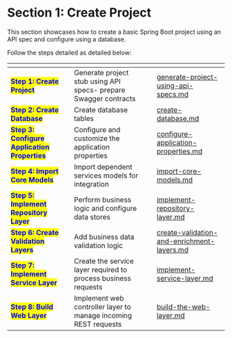 # Section 1: Create Project

This section showcases how to create a basic Spring Boot project using an API spec and configure using a database.

Follow the steps detailed as detailed below:

<table data-view="cards"><thead><tr><th></th><th></th><th></th><th data-hidden data-card-target data-type="content-ref"></th></tr></thead><tbody><tr><td><mark style="color:blue;"><strong>Step 1: Create Project</strong></mark> </td><td>Generate project stub using API specs- prepare Swagger contracts</td><td></td><td><a href="generate-project-using-api-specs.md">generate-project-using-api-specs.md</a></td></tr><tr><td><mark style="color:blue;"><strong>Step 2: Create Database</strong></mark></td><td>Create database tables</td><td></td><td><a href="create-database.md">create-database.md</a></td></tr><tr><td><mark style="color:blue;"><strong>Step 3: Configure Application Properties</strong></mark></td><td>Configure and customize the application properties</td><td></td><td><a href="configure-application-properties.md">configure-application-properties.md</a></td></tr><tr><td><mark style="color:blue;"><strong>Step 4: Import Core Models</strong></mark></td><td>Import dependent services models for integration</td><td></td><td><a href="import-core-models.md">import-core-models.md</a></td></tr><tr><td><mark style="color:blue;"><strong>Step 5: Implement Repository Layer</strong></mark></td><td>Perform business logic and configure data stores</td><td></td><td><a href="implement-repository-layer.md">implement-repository-layer.md</a></td></tr><tr><td><mark style="color:blue;"><strong>Step 6: Create Validation Layers</strong></mark></td><td>Add business data validation logic </td><td></td><td><a href="create-validation-and-enrichment-layers.md">create-validation-and-enrichment-layers.md</a></td></tr><tr><td><mark style="color:blue;"><strong>Step 7: Implement Service Layer</strong></mark></td><td>Create the service layer required to process business requests</td><td></td><td><a href="implement-service-layer.md">implement-service-layer.md</a></td></tr><tr><td><mark style="color:blue;"><strong>Step 8: Build Web Layer</strong></mark></td><td>Implement web controller layer to manage incoming REST requests </td><td></td><td><a href="build-the-web-layer.md">build-the-web-layer.md</a></td></tr></tbody></table>
